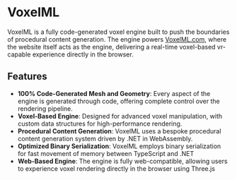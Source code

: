 # VoxelML

VoxelML is a fully code-generated voxel engine built to push the boundaries of procedural content generation. 
The engine powers [VoxelML.com](https://voxelml.com), where the website itself acts as the engine, delivering a real-time voxel-based vr-capable experience directly in the browser.

## Features

- **100% Code-Generated Mesh and Geometry**: Every aspect of the engine is generated through code, offering complete control over the rendering pipeline.
- **Voxel-Based Engine**: Designed for advanced voxel manipulation, with custom data structures for high-performance rendering.
- **Procedural Content Generation**: VoxelML uses a bespoke procedural content generation system driven by .NET in WebAssembly.
- **Optimized Binary Serialization**: VoxelML employs binary serialization for fast movement of memory between TypeScript and .NET
- **Web-Based Engine**: The engine is fully web-compatible, allowing users to experience voxel rendering directly in the browser using Three.js

